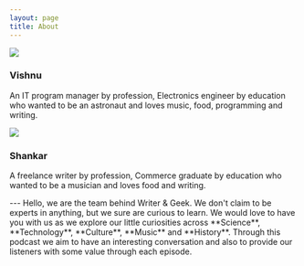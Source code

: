 ```yaml
---
layout: page
title: About
---
```

<div class="row">
    <div class="col-xs-6 text-center">
        <img class="img-responsive img-thumbnail" src="http://res.cloudinary.com/writerandgeek/image/upload/v1507285251/DPV.jpg">
        <h3>Vishnu</h3>
        <p class="text-left">An IT program manager by profession, Electronics engineer by education who wanted to be an astronaut and loves music, food, programming and writing.</p>
        <a href="https://twitter.com/neoelemento" target="_blank"><i class="fa fa-twitter fa-2x"></i></a>
    </div>
    <div class="col-xs-6 text-center">
        <img class="img-responsive img-thumbnail" src="http://res.cloudinary.com/writerandgeek/image/upload/v1507285568/DPS.jpg">    
        <h3>Shankar</h3>
        <p class="text-left">A freelance writer by profession, Commerce graduate by education who wanted to be a musician and loves food and writing.</p>
        <a href="https://twitter.com/ramblingjoint" target="_blank"><i class="fa fa-twitter fa-2x"></i></a>
    </div>
</div>  
<div class="clearfix"></div> 
---  
Hello, we are the team behind Writer &amp; Geek. We don't claim to be experts in anything, but we sure are curious to learn. We would love to have you with us as we explore our little curiosities across **Science**, **Technology**, **Culture**, **Music** and **History**. Through this podcast we aim to have an interesting conversation and also to provide our listeners with some value through each episode.

